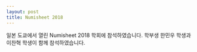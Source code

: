 ```yaml
---
layout: post
title: Numisheet 2018
---
```


일본 도쿄에서 열린 Numisheet 2018 학회에 참석하였습니다.
학부생 한민우 학생과 이찬혁 학생이 함께 참석하였습니다.
